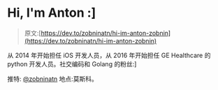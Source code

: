 # Hi, I'm Anton :]

> 原文:[https://dev.to/zobninatn/hi-im-anton-zobnin](https://dev.to/zobninatn/hi-im-anton-zobnin)

从 2014 年开始担任 iOS 开发人员，从 2016 年开始担任 GE Healthcare 的 python 开发人员。社交编码和 Golang 的粉丝:]

推特: [@zobninatn](https://twitter.com/zobninatn)
地点:莫斯科。